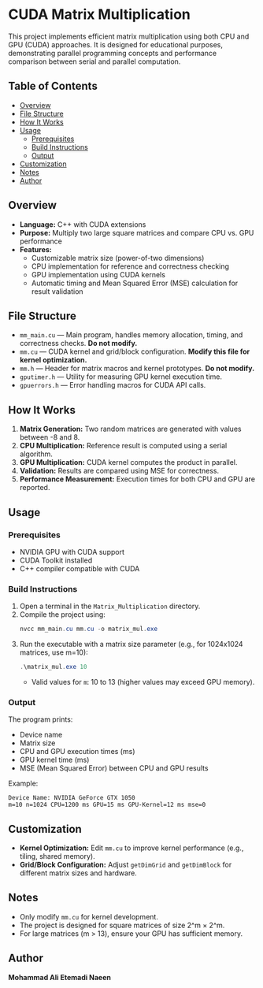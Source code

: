 # CUDA Matrix Multiplication


This project implements efficient matrix multiplication using both CPU and GPU (CUDA) approaches. It is designed for educational purposes, demonstrating parallel programming concepts and performance comparison between serial and parallel computation.

## Table of Contents

- [Overview](#overview)
- [File Structure](#file-structure)
- [How It Works](#how-it-works)
- [Usage](#usage)
  - [Prerequisites](#prerequisites)
  - [Build Instructions](#build-instructions)
  - [Output](#output)
- [Customization](#customization)
- [Notes](#notes)
- [Author](#author)

## Overview

- **Language:** C++ with CUDA extensions
- **Purpose:** Multiply two large square matrices and compare CPU vs. GPU performance
- **Features:**
  - Customizable matrix size (power-of-two dimensions)
  - CPU implementation for reference and correctness checking
  - GPU implementation using CUDA kernels
  - Automatic timing and Mean Squared Error (MSE) calculation for result validation

## File Structure

- `mm_main.cu` — Main program, handles memory allocation, timing, and correctness checks. **Do not modify.**
- `mm.cu` — CUDA kernel and grid/block configuration. **Modify this file for kernel optimization.**
- `mm.h` — Header for matrix macros and kernel prototypes. **Do not modify.**
- `gputimer.h` — Utility for measuring GPU kernel execution time.
- `gpuerrors.h` — Error handling macros for CUDA API calls.

## How It Works

1. **Matrix Generation:** Two random matrices are generated with values between -8 and 8.
2. **CPU Multiplication:** Reference result is computed using a serial algorithm.
3. **GPU Multiplication:** CUDA kernel computes the product in parallel.
4. **Validation:** Results are compared using MSE for correctness.
5. **Performance Measurement:** Execution times for both CPU and GPU are reported.

## Usage

### Prerequisites

- NVIDIA GPU with CUDA support
- CUDA Toolkit installed
- C++ compiler compatible with CUDA

### Build Instructions

1. Open a terminal in the `Matrix_Multiplication` directory.
2. Compile the project using:
   ```powershell
   nvcc mm_main.cu mm.cu -o matrix_mul.exe
   ```
3. Run the executable with a matrix size parameter (e.g., for 1024x1024 matrices, use m=10):
   ```powershell
   .\matrix_mul.exe 10
   ```
   - Valid values for `m`: 10 to 13 (higher values may exceed GPU memory).

### Output

The program prints:
- Device name
- Matrix size
- CPU and GPU execution times (ms)
- GPU kernel time (ms)
- MSE (Mean Squared Error) between CPU and GPU results

Example:
```
Device Name: NVIDIA GeForce GTX 1050
m=10 n=1024 CPU=1200 ms GPU=15 ms GPU-Kernel=12 ms mse=0
```

## Customization

- **Kernel Optimization:** Edit `mm.cu` to improve kernel performance (e.g., tiling, shared memory).
- **Grid/Block Configuration:** Adjust `getDimGrid` and `getDimBlock` for different matrix sizes and hardware.

## Notes

- Only modify `mm.cu` for kernel development.
- The project is designed for square matrices of size 2^m × 2^m.
- For large matrices (m > 13), ensure your GPU has sufficient memory.


## Author
**Mohammad Ali Etemadi Naeen**